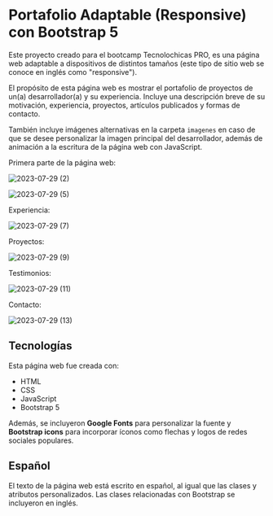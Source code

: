 # Portafolio Adaptable (Responsive) con Bootstrap 5

Este proyecto creado para el bootcamp Tecnolochicas PRO, es una página web adaptable a dispositivos de distintos tamaños (este tipo de sitio web se conoce en inglés como "responsive"). 

El propósito de esta página web es mostrar el portafolio de proyectos de un(a) desarrollador(a) y su experiencia. Incluye una descripción breve de su motivación, experiencia, proyectos, artículos publicados y formas de contacto. 

También incluye imágenes alternativas en la carpeta `imagenes` en caso de que se desee personalizar la imagen principal del desarrollador, además de animación a la escritura de la página web con JavaScript.

Primera parte de la página web:

![2023-07-29 (2)](https://github.com/LilianaRosales/PortafolioTCPRO/assets/140031178/412d98eb-d17b-4b78-b87b-bcb212cec5d1)

![2023-07-29 (5)](https://github.com/LilianaRosales/PortafolioTCPRO/assets/140031178/997d567f-434a-4738-9492-64f5342579d5)


Experiencia:

![2023-07-29 (7)](https://github.com/LilianaRosales/PortafolioTCPRO/assets/140031178/b922f783-4c03-450b-a64a-95edc877cacc)

Proyectos:

![2023-07-29 (9)](https://github.com/LilianaRosales/PortafolioTCPRO/assets/140031178/316137e2-ce2c-455d-9633-4810021532d6)


Testimonios:

![2023-07-29 (11)](https://github.com/LilianaRosales/PortafolioTCPRO/assets/140031178/31ba3056-ab65-43a2-a160-c289963071d1)


Contacto:

![2023-07-29 (13)](https://github.com/LilianaRosales/PortafolioTCPRO/assets/140031178/97c5e255-910a-4024-8154-31f76806b874)


## Tecnologías

Esta página web fue creada con:

* HTML
* CSS
* JavaScript 
* Bootstrap 5

Además, se incluyeron **Google Fonts** para personalizar la fuente y **Bootstrap icons** para incorporar íconos como flechas y logos de redes sociales populares. 

## Español

El texto de la página web está escrito en español, al igual que las clases y atributos personalizados. Las clases relacionadas con Bootstrap se incluyeron en inglés.




